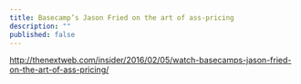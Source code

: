 ```yaml
---
title: Basecamp’s Jason Fried on the art of ass-pricing
description: ""
published: false
---
```


http://thenextweb.com/insider/2016/02/05/watch-basecamps-jason-fried-on-the-art-of-ass-pricing/
